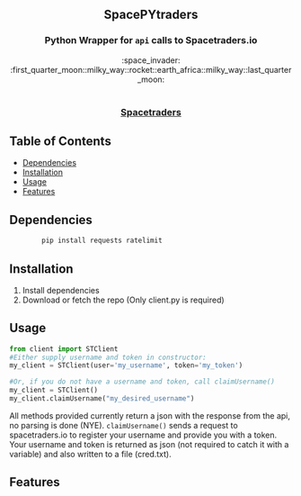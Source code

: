 <h2 align="center"> SpacePYtraders </h2>
<h3 align="center"><strong>Python Wrapper for <code>api</code> calls to Spacetraders.io</strong></h3>

<div align="center">
	:space_invader:
</div>
<div align="center">
	:first_quarter_moon::milky_way::rocket::earth_africa::milky_way::last_quarter_moon:
</div>

<br />

<div align="center">
	<h3>
		<a href="https://spacetraders.io/">
			Spacetraders
		</a>
	</h3>
</div>


## Table of Contents
- [Dependencies](#Dependencies)
- [Installation](#Installation)
- [Usage](#Usage)
- [Features](#Features)


## Dependencies
```sh
		pip install requests ratelimit
```

## Installation
1. Install dependencies
2. Download or fetch the repo (Only client.py is required)

## Usage
```py
from client import STClient
#Either supply username and token in constructor:
my_client = STClient(user='my_username', token='my_token')

#Or, if you do not have a username and token, call claimUsername()
my_client = STClient()
my_client.claimUsername("my_desired_username")

```
All methods provided currently return a json with the response from the api, no parsing is done (NYE).
<code>claimUsername()</code> sends a request to spacetraders.io to register your username and provide you with a token. Your username and token is returned as json (not required to catch it with a variable) and also written to a file (cred.txt).
## Features


